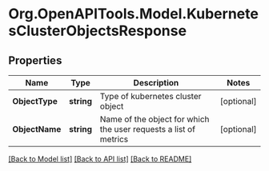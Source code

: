# Org.OpenAPITools.Model.KubernetesClusterObjectsResponse

## Properties

Name | Type | Description | Notes
------------ | ------------- | ------------- | -------------
**ObjectType** | **string** | Type of kubernetes cluster object | [optional] 
**ObjectName** | **string** | Name of the object for which the user requests a list of metrics | [optional] 

[[Back to Model list]](../README.md#documentation-for-models) [[Back to API list]](../README.md#documentation-for-api-endpoints) [[Back to README]](../README.md)


